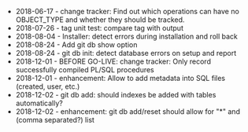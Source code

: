 * 2018-06-17 - change tracker: Find out which operations can have no OBJECT_TYPE and whether they should be tracked.
* 2018-07-26 - tag unit test: compare tag with output
* 2018-08-04 - Installer: detect errors during installation and roll back
* 2018-08-24 - Add git db show option
* 2018-08-24 - git db init: detect database errors on setup and report
* 2018-12-01 - BEFORE GO-LIVE: change tracker: Only record successfully compiled PL/SQL procedures
* 2018-12-01 - enhancement: Allow to add metadata into SQL files (created, user, etc.)
* 2018-12-02 - git db add: should indexes be added with tables automatically?
* 2018-12-02 - enhancement: git db add/reset should allow for "*" and (comma separated?) list
